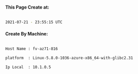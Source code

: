 
   
#### This Page Create at:

```bash

2021-07-21 - 23:55:15 UTC

```

#### Create By Machine:

```bash

Host Name : fv-az71-816

platform  : Linux-5.8.0-1036-azure-x86_64-with-glibc2.31

Ip Local  : 10.1.0.5

```

